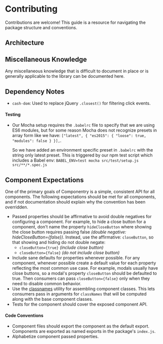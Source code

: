 # Contributing

Contributions are welcome! This guide is a resource for navigating the package
structure and conventions.

## Architecture

## Miscellaneous Knowledge
Any miscellaneous knowledge that is difficult to document in place or is generally
applicable to the library can be documented here.

## Dependency Notes
- `cash-dom`: Used to replace jQuery `.closest()` for filtering click events.

#### Testing
- Our Mocha setup requires the `.babelrc` file to specify that we are using ES6
  modules, but for some reason Mocha does not recognize presets in array form like
  we have: `["latest", { "es2015": { "loose": true, "modules": false } }],`.

  So we have added an environment specific preset in `.babelrc` with the string only
  latest preset. This is triggered by our npm test script which includes a Babel
  env: `BABEL_ENV=test mocha src/test/setup.js src/**/*.spec.js`

## Component Expectations
One of the primary goals of Componentry is a simple, consistent API for all
components. The following expectations should be met for all components, and if not
documentation should explain why the convention has been overridden.

- Passed properties should be affirmative to avoid double negatives for configuring
  a component. For example, to hide a close button for a component, don't name the
  property `hideCloseButton` where showing the close button requires passing false
  _(double negative: hideCloseButton={false})_. Instead, use the affirmative:
  `closeButton`, so that showing and hiding do not double negate:
    - `closeButton={true}` _(include close button)_
    - `closeButton={false}` _(do not include close button)_
- Include sane defaults for properties whenever possible. For any component, whenever
  possible create a default value for each property reflecting the most common use
  case. For example, modals usually have close buttons, so a modal's property
  `closeButton` should be defaulted to true. Then consumers can pass
  `closeButton={false}` only when they need to disable common behavior.
- Use the [classnames](https://github.com/JedWatson/classnames) utility for
  assembling component classes. This lets consumers pass in arguments for
  `classNames` that will be computed along with the base component classes.
- Tests for the component should cover the exposed component API.

#### Code Conventions
- Component files should export the component as the default export. Components are
  exported as named exports in the package's `index.js`.
- Alphabetize component passed properties.
